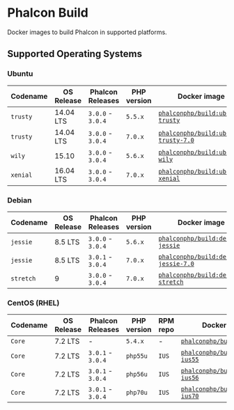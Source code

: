 # Phalcon Build

Docker images to build Phalcon in supported platforms.

## Supported Operating Systems

### Ubuntu

| Codename  | OS Release | Phalcon Releases  | PHP version  | Docker image                                        |
| --------- | ---------- | ----------------- | ------------ | --------------------------------------------------- |
| `trusty`  | 14.04 LTS  | `3.0.0` - `3.0.4` | `5.5.x`      | [`phalconphp/build:ubuntu-trusty`][:ubuntu-trusty:] |
| `trusty`  | 14.04 LTS  | `3.0.0` - `3.0.4` | `7.0.x`      | [`phalconphp/build:ubuntu-trusty-7.0`][:trusty-7:]  |
| `wily`    | 15.10      | `3.0.0` - `3.0.4` | `5.6.x`      | [`phalconphp/build:ubuntu-wily`][:ubuntu-wily:]     |
| `xenial`  | 16.04 LTS  | `3.0.0` - `3.0.4` | `7.0.x`      | [`phalconphp/build:ubuntu-xenial`][:ubuntu-xenial:] |

### Debian

| Codename  | OS Release | Phalcon Releases  | PHP version  | Docker image                                          |
| --------- | ---------- | ----------------- | ------------ | ----------------------------------------------------- |
| `jessie`  | 8.5 LTS    | `3.0.0` - `3.0.4` | `5.6.x`      | [`phalconphp/build:debian-jessie`][:debian-jessie:]   |
| `jessie`  | 8.5 LTS    | `3.0.1` - `3.0.4` | `7.0.x`      | [`phalconphp/build:debian-jessie-7.0`][:jessie-7.0:]  |
| `stretch` | 9          | `3.0.0` - `3.0.4` | `7.0.x`      | [`phalconphp/build:debian-stretch`][:debian-stretch:] |

### CentOS (RHEL)

| Codename  | OS Release | Phalcon Releases  | PHP version  | RPM repo | Docker image                                         |
| --------- | ---------- | ----------------- | ------------ | -------- | ---------------------------------------------------- |
| `Core`    | 7.2 LTS    | -                 | `5.4.x`      | -        | [`phalconphp/build:centos7`][:centos7:]              |
| `Core`    | 7.2 LTS    | `3.0.1` - `3.0.4` | `php55u`     | `IUS`    | [`phalconphp/build:centos7-ius55`][:centos7-ius55:]  |
| `Core`    | 7.2 LTS    | `3.0.1` - `3.0.4` | `php56u`     | `IUS`    | [`phalconphp/build:centos7-ius56`][:centos7-ius56:]  |
| `Core`    | 7.2 LTS    | `3.0.1` - `3.0.4` | `php70u`     | `IUS`    | [`phalconphp/build:centos7-ius70`][:centos7-ius70:]  |

[:trusty-7:]: https://github.com/phalcon/dockerfiles/blob/master/build/ubuntu-trusty-7.0/Dockerfile
[:ubuntu-trusty:]: https://github.com/phalcon/dockerfiles/blob/master/build/ubuntu-trusty/Dockerfile
[:ubuntu-wily:]: https://github.com/phalcon/dockerfiles/blob/master/build/ubuntu-wily/Dockerfile
[:ubuntu-xenial:]: https://github.com/phalcon/dockerfiles/blob/master/build/ubuntu-xenial/Dockerfile
[:debian-jessie:]: https://github.com/phalcon/dockerfiles/blob/master/build/debian-jessie/Dockerfile
[:jessie-7.0:]: https://github.com/phalcon/dockerfiles/blob/master/build/debian-jessie-7.0/Dockerfile
[:debian-stretch:]: https://github.com/phalcon/dockerfiles/blob/master/build/debian-stretch/Dockerfile
[:centos7:]: https://github.com/phalcon/dockerfiles/blob/master/build/centos7/Dockerfile
[:centos7-ius55:]: https://github.com/phalcon/dockerfiles/blob/master/build/centos7-ius55/Dockerfile
[:centos7-ius56:]: https://github.com/phalcon/dockerfiles/blob/master/build/centos7-ius56/Dockerfile
[:centos7-ius70:]: https://github.com/phalcon/dockerfiles/blob/master/build/centos7-ius70/Dockerfile
